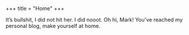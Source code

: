 +++
title = "Home"
+++

It’s bullshit, I did not hit her. I did nooot. Oh hi, Mark! You've reached my personal blog, make yourself at home.